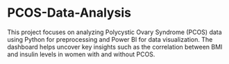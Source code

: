 # PCOS-Data-Analysis
This project focuses on analyzing Polycystic Ovary Syndrome (PCOS) data using Python for preprocessing and Power BI for data visualization. The dashboard helps uncover key insights such as the correlation between BMI and insulin levels in women with and without PCOS.
